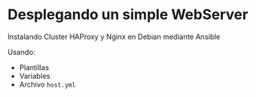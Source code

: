 Desplegando un simple WebServer
==

Instalando Cluster HAProxy y Nginx en Debian mediante Ansible

Usando:
- Plantillas
- Variables
- Archivo `host.yml`

